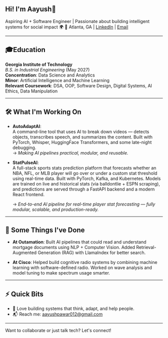 ## Hi! I'm Aayush👋

Aspiring AI + Software Engineer | Passionate about building intelligent systems for social impact 🌍
📍 Atlanta, GA |
[LinkedIn](https://www.linkedin.com/in/aayush-pawar-atl) | [Email](mailto:aayushpawar012@gmail.com)

---

## 🎓Education
**Georgia Institute of Technology**  
_B.S. in Industrial Engineering_ (May 2027)  
**Concentration**: Data Science and Analytics  
**Minor**: Artificial Intelligence and Machine Learning  
**Relevant Coursework**: DSA, OOP, Software Design, Digital Systems, AI Ethics, Data Manipulation

---

## 🛠️ What I'm Working On

- **AutoAdaptAI**:  
  A command-line tool that uses AI to break down videos — detects objects, transcribes speech, and summarizes the content. Built with PyTorch, Whisper, HuggingFace Transformers, and some late-night debugging.  
  → _Making AI pipelines practical, modular, and reusable._

- **StatPulseAI**:  
  A full-stack sports stats prediction platform that forecasts whether an NBA, NFL, or MLB player will go over or under a custom stat threshold using real-time data. Built with PyTorch, Kafka, and Kubernetes. Models are trained on live and historical stats (via balldontlie + ESPN scraping), and predictions are served through a FastAPI backend and a modern React frontend.
  
  → _End-to-end AI pipeline for real-time player stat forecasting — fully modular, scalable, and production-ready._

---

## 🧪 Some Things I've Done

- **At Outamation**: Built AI pipelines that could read and understand mortgage documents using NLP + Computer Vision. Added Retrieval-Augmented Generation (RAG) with LlamaIndex for better search.

- **At Cisco**: Helped build cognitive radio systems by combining machine learning with software-defined radio. Worked on wave analysis and model tuning to make spectrum usage smarter.

---

## ⚡ Quick Bits

- 🧠 Love building systems that think, adapt, and help people.
- 📬 Reach me: [aayushpawar012@gmail.com](mailto:aayushpawar012@gmail.com)

---

Want to collaborate or just talk tech? Let's connect!
